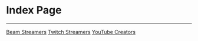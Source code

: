 # Index Page
---
[Beam Streamers](https://pgcreators.kensonplays.com/Family-Friendly-Content-Creators-And-Handbook/WordFilters/CreatorsList/BeamStreamers/)
[Twitch Streamers](https://pgcreators.kensonplays.com/Family-Friendly-Content-Creators-And-Handbook/WordFilters/CreatorsList/TwitchStreamers/)
[YouTube Creators](https://pgcreators.kensonplays.com/Family-Friendly-Content-Creators-And-Handbook/WordFilters/CreatorsList/YoutubeCreators/)